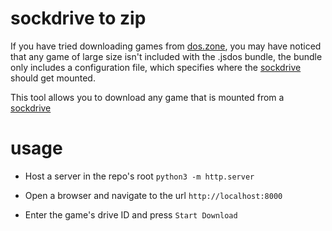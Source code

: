 # sockdrive to zip
If you have tried downloading games from [dos.zone](https://dos.zone), you may have noticed that any game of large size isn't included with the .jsdos bundle, the bundle only includes a configuration file, which specifies where the [sockdrive](https://github.com/caiiiycuk/sockdrive) should get mounted.

This tool allows you to download any game that is mounted from a [sockdrive](https://github.com/caiiiycuk/sockdrive)

# usage
 - Host a server in the repo's root
    `python3 -m http.server`

 - Open a browser and navigate to the url
    `http://localhost:8000`

 - Enter the game's drive ID and press `Start Download`
